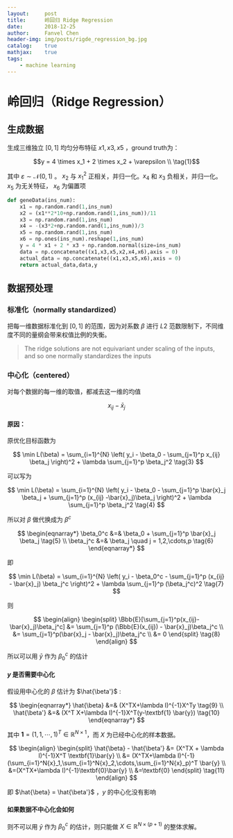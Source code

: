 ```yaml
---
layout:     post
title:      岭回归 Ridge Regression
date:       2018-12-25
author:     Fanvel Chen
header-img: img/posts/rigde_regression_bg.jpg
catalog:    true
mathjax:    true
tags:
    - machine learning
---
```



# 岭回归（Ridge Regression）

## 生成数据
生成三维独立 $[0,1]$ 均匀分布特征 $x1,x3,x5$ ，ground truth为：

$$y = 4 \times x_1 + 2 \times x_2 + \varepsilon \\ \tag{1}$$

其中 $\varepsilon \sim \mathcal{N}(0,1)$ 。
$x_2$ 与 $x_1^2$ 正相关，并归一化。$x_4$ 和 $x_3$ 负相关，并归一化。$x_5$ 为无关特征， $x_6$ 为偏置项

```python
def geneData(ins_num):
	x1 = np.random.rand(1,ins_num)   
	x2 = (x1**2*10+np.random.rand(1,ins_num))/11  
	x3 = np.random.rand(1,ins_num)
	x4 = -(x3*2+np.random.rand(1,ins_num))/3
	x5 = np.random.rand(1,ins_num)
	x6 = np.ones(ins_num).reshape(1,ins_num)
	y = 4 * x1 + 2 * x3 + np.random.normal(size=ins_num)
	data = np.concatenate((x1,x3,x5,x2,x4,x6),axis = 0)
	actual_data = np.concatenate((x1,x3,x5,x6),axis = 0)
	return actual_data,data,y
```

## 数据预处理
### 标准化（normally standardized）
把每一维数据标准化到 $[0,1]$ 的范围，因为对系数 $\beta$ 进行 $L2$ 范数限制下，不同维度不同的量纲会带来权值比例的失衡。

>The ridge solutions are not equivariant under scaling of the inputs, and so one normally standardizes the inputs

### 中心化（centered）
对每个数据的每一维的取值，都减去这一维的均值

$$
x_{ij} - \bar{x}_j  \tag{2}
$$

#### 原因：
原优化目标函数为

$$
\min L(\beta) = \sum_{i=1}^{N} \left( y_i - \beta_0 - \sum_{j=1}^p x_{ij} \beta_j  \right)^2 +  \lambda \sum_{j=1}^p \beta_j^2   \tag{3}
$$

可以写为

$$
\min L(\beta) = \sum_{i=1}^{N} \left( y_i - \beta_0 - \sum_{j=1}^p \bar{x}_j \beta_j + \sum_{j=1}^p (x_{ij} -\bar{x}_j)\beta_j  \right)^2 +  \lambda \sum_{j=1}^p \beta_j^2   \tag{4}
$$

所以对 $\beta$ 做代换成为 $\beta^{c}$

$$
\begin{eqnarray*}
\beta_0^c &=& \beta_0 + \sum_{j=1}^p \bar{x}_j \beta_j   \tag{5}  \\
\beta_j^c &=& \beta_j \quad j = 1,2,\cdots,p  \tag{6}
\end{eqnarray*}
$$

即

$$
\min L(\beta) = \sum_{i=1}^{N} \left( y_i - \beta_0^c - \sum_{j=1}^p (x_{ij} - \bar{x}_j) \beta_j^c  \right)^2 +  \lambda \sum_{j=1}^p (\beta_j^c)^2   \tag{7}
$$

则

$$
\begin{align}
\begin{split}
\Bbb{E}[\sum_{j=1}^p(x_{ij}-\bar{x}_j)\beta_j^c] &= \sum_{j=1}^p (\Bbb{E}(x_{ij}) - \bar{x}_j)\beta_j^c  \\
&= \sum_{j=1}^p(\bar{x}_j - \bar{x}_j)\beta_j^c   \\
&= 0   
\end{split}   \tag{8}
\end{align}
$$

所以可以用 $\bar{y}$ 作为 $\beta_0^c$ 的估计

####  $y$ 是否需要中心化

假设用中心化的 $\beta$ 估计为 $\hat{\beta'}$ :

$$
\begin{eqnarray*}
\hat{\beta} &=& (X^TX+\lambda I)^{-1}X^Ty  \tag{9}  \\
\hat{\beta'} &=& (X^T X+\lambda I)^{-1}X^T(y-\textbf{1} \bar{y})  \tag{10}
\end{eqnarray*}
$$

其中 $\textbf{1} = (1,1,\cdots,1)^T \in \mathbb{R}^{N \times 1}$，而 $X$ 为已经中心化的样本数据。

$$
\begin{align}
\begin{split}
\hat{\beta} - \hat{\beta'} &= (X^TX + \lambda I)^{-1}X^T \textbf{1}\bar{y} \\
&= (X^TX+\lambda I)^{-1} (\sum_{i=1}^N{x}_1,\sum_{i=1}^N{x}_2,\cdots,\sum_{i=1}^N{x}_p)^T \bar{y}  \\
&=(X^TX+\lambda I)^{-1}\textbf{0}\bar{y} \\
&=\textbf{0}
\end{split}   \tag{11}
\end{align}
$$

即 $\hat{\beta} = \hat{\beta'}$ ，$y$ 的中心化没有影响

#### 如果数据不中心化会如何

 则不可以用 $\bar{y}$ 作为 $\beta_0^c$ 的估计，则只能做 $X \in \mathbb{R}^{N \times (p+1)}$ 的整体求解。 




